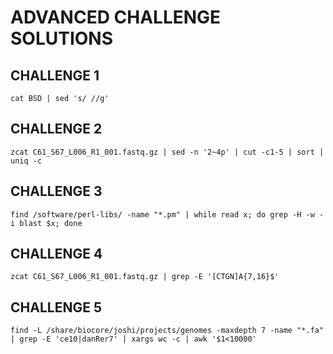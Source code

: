 ADVANCED CHALLENGE SOLUTIONS
============================

CHALLENGE 1
-----------
    cat BSD | sed 's/ //g'

CHALLENGE 2
-----------
    zcat C61_S67_L006_R1_001.fastq.gz | sed -n '2~4p' | cut -c1-5 | sort | uniq -c

CHALLENGE 3
-----------    
    find /software/perl-libs/ -name "*.pm" | while read x; do grep -H -w -i blast $x; done

CHALLENGE 4
-----------    
    zcat C61_S67_L006_R1_001.fastq.gz | grep -E '[CTGN]A{7,16}$'

CHALLENGE 5
-----------    
    find -L /share/biocore/joshi/projects/genomes -maxdepth 7 -name "*.fa" | grep -E 'ce10|danRer7' | xargs wc -c | awk '$1<10000'
